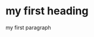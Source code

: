 <!DOCTYPE html>
<html>
<body>
  <h1> my first heading</h1>
  <p> my first paragraph</p>
  
</body>
</html>
